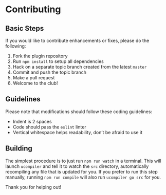# Contributing

## Basic Steps

If you would like to contribute enhancements or fixes, please do the following:

1.  Fork the plugin repository
2.  Run `npm install` to setup all dependencies
3.  Hack on a separate topic branch created from the latest `master`
4.  Commit and push the topic branch
5.  Make a pull request
6.  Welcome to the club!

## Guidelines

Please note that modifications should follow these coding guidelines:

*   Indent is 2 spaces
*   Code should pass the `eslint` linter
*   Vertical whitespace helps readability, don’t be afraid to use it

## Building

The simplest procedure is to just run `npm run watch` in a terminal. This will
launch `ucompiler` and tell it to watch the `src` directory, automatically
recompiling any file that is updated for you. If you prefer to run this step
manually, running `npm run compile` will also run `ucompiler go src` for you.

Thank you for helping out!
